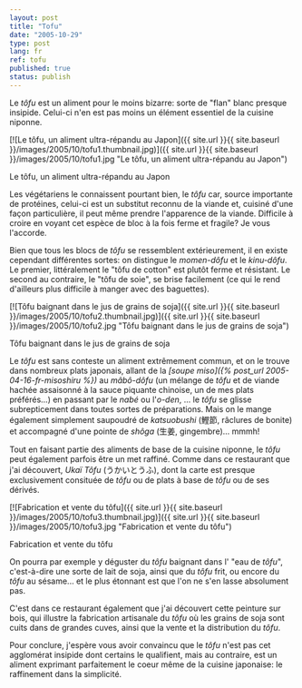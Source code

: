 ```yaml
---
layout: post
title: "Tofu"
date: "2005-10-29"
type: post
lang: fr
ref: tofu
published: true
status: publish
---
```




Le _tôfu_ est un aliment pour le moins bizarre: sorte de "flan" blanc presque insipide. Celui-ci n'en est pas moins un élément essentiel de la cuisine niponne.

 

[![Le tôfu, un aliment ultra-répandu au Japon]({{ site.url }}{{ site.baseurl }}/images/2005/10/tofu1.thumbnail.jpg)]({{ site.url }}{{ site.baseurl }}/images/2005/10/tofu1.jpg "Le tôfu, un aliment ultra-répandu au Japon")

Le tôfu, un aliment ultra-répandu au Japon

Les végétariens le connaissent pourtant bien, le _tôfu_ car, source importante de protéines, celui-ci est un substitut reconnu de la viande et, cuisiné d'une façon particulière, il peut même prendre l'apparence de la viande. Difficile à croire en voyant cet espèce de bloc à la fois ferme et fragile? Je vous l'accorde.

Bien que tous les blocs de _tôfu_ se ressemblent extérieurement, il en existe cependant différentes sortes: on distingue le _momen-dôfu_ et le _kinu-dôfu_. Le premier, littéralement le "tôfu de cotton" est plutôt ferme et résistant. Le second au contraire, le "tôfu de soie", se brise facilement (ce qui le rend d'ailleurs plus difficile à manger avec des baguettes).

[![Tôfu baignant dans le jus de grains de soja]({{ site.url }}{{ site.baseurl }}/images/2005/10/tofu2.thumbnail.jpg)]({{ site.url }}{{ site.baseurl }}/images/2005/10/tofu2.jpg "Tôfu baignant dans le jus de grains de soja")

Tôfu baignant dans le jus de grains de soja

Le _tôfu_ est sans conteste un aliment extrêmement commun, et on le trouve dans nombreux plats japonais, allant de la _[soupe miso]({% post_url 2005-04-16-fr-misoshiru %})_ au _mâbô-dôfu_ (un mélange de _tôfu_ et de viande hachée assaisonné à la sauce piquante chinoise, un de mes plats préférés...) en passant par le _nabé_ ou l'_o-den_, ... le _tôfu_ se glisse subrepticement dans toutes sortes de préparations. Mais on le mange également simplement saupoudré de _katsuobushi_ (鰹節, râclures de bonite) et accompagné d'une pointe de _shôga_ (生姜, gingembre)... mmmh!

Tout en faisant partie des aliments de base de la cuisine niponne, le _tôfu_ peut également parfois être un met raffiné. Comme dans ce restaurant que j'ai découvert, _Ukaï Tôfu_ (うかいとうふ), dont la carte est presque exclusivement consituée de _tôfu_ ou de plats à base de _tôfu_ ou de ses dérivés.

[![Fabrication et vente du tôfu]({{ site.url }}{{ site.baseurl }}/images/2005/10/tofu3.thumbnail.jpg)]({{ site.url }}{{ site.baseurl }}/images/2005/10/tofu3.jpg "Fabrication et vente du tôfu")

Fabrication et vente du tôfu

On pourra par exemple y déguster du _tôfu_ baignant dans l' "eau de _tôfu_", c'est-à-dire une sorte de lait de soja, ainsi que du _tôfu_ frit, ou encore du _tôfu_ au sésame... et le plus étonnant est que l'on ne s'en lasse absolument pas.

C'est dans ce restaurant également que j'ai découvert cette peinture sur bois, qui illustre la fabrication artisanale du _tôfu_ où les grains de soja sont cuits dans de grandes cuves, ainsi que la vente et la distribution du _tôfu_.

Pour conclure, j'espère vous avoir convaincu que le _tôfu_ n'est pas cet agglomérat insipide dont certains le qualifient, mais au contraire, est un aliment exprimant parfaitement le coeur même de la cuisine japonaise: le raffinement dans la simplicité.


